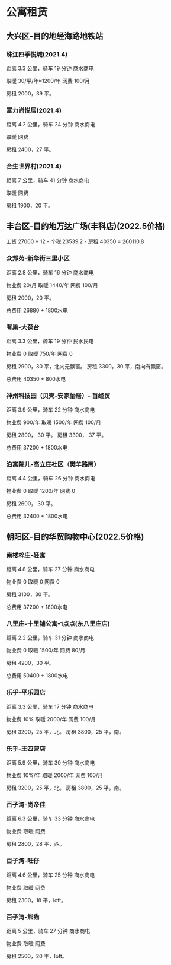 # 公寓租赁

## 大兴区-目的地经海路地铁站

### 珠江四季悦城(2021.4)

距离 3.3 公里，骑车 19 分钟
商水商电

取暖 30/平/年≈1200/年
网费 100/月

房租 2000，39 平。

### 富力尚悦居(2021.4)

距离 4.2 公里，骑车 24 分钟
商水商电

取暖
网费

房租 2400，27 平。

### 合生世界村(2021.4)

距离 7 公里，骑车 41 分钟
商水商电

取暖
网费

房租 1900，20 平。

## 丰台区-目的地万达广场(丰科店)(2022.5价格)

工资 27000 * 12 - 个税 23539.2 - 房租 40350 = 260110.8

### 众邦苑-新华街三里小区

距离 2.8 公里，骑车 16 分钟
商水商电

物业费 20/月
取暖 1440/年
网费 100/月

房租 2000，20 平。

总费用 26880 + 1800水电

<!-- 
<details>

<summary>新华国际中心-丰科路 性价比比不过有巢</summary>

## 新华国际中心-丰科路

距离 3.2 公里，骑车 18 分钟
商水商电

物业费 1800/年
取暖 0
网费 0

房租 3200，25 平

总费用 40200

</details> -->

### 有巢-大葆台

距离 3.3 公里，骑车 19 分钟
民水民电

物业费 0
取暖 750/年
网费 0

房租 2900，30 平，北向无飘窗。
房租 3300，30 平，南向有飘窗。

总费用 40350 + 800水电
<!-- 
<details>

<summary>神州科技园（贝壳-乐乎）房子太差，不考虑.</summary>

## 神州科技园（贝壳-乐乎）- 首经贸

距离 3.9 公里，骑车 22 分钟
商水商电

物业费 900/年
取暖 1600/年
网费 100/月

房租 2150， 15 平，无窗
房租 2450， 20 平，无窗
房租 2850， 28 平，有窗

</details> -->

### 神州科技园（贝壳-安家怡居）- 首经贸

距离 3.9 公里，骑车 22 分钟
商水商电

物业费 900/年
取暖 1500/年
网费 100/月

房租 2800， 30 平。
房租 3300， 37 平。

总费用 37200 + 1800水电

### 泊寓院儿-高立庄社区（樊羊路南）

距离 4.4 公里，骑车 26 分钟
商水商电

物业费 0
取暖 1200/年
网费 0

房租 2600， 30 平。

总费用 32400 + 1800水电

## 朝阳区-目的华贸购物中心(2022.5价格)

### 南楼梓庄-轻寓

距离 4.8 公里，骑车 27 分钟
商水商电

物业费 0
取暖 0
网费 0

房租 3100，30 平。

总费用 37200 + 1800水电

### 八里庄-十里铺公寓-1点点(东八里庄店)

距离 2.2 公里，骑车 31 分钟
商水商电

物业费 0
取暖 1500/年
网费 80/月

房租 4200，30 平。

总费用 50400 + 1800水电

### 乐乎-平乐园店

距离 3.3 公里，骑车 17 分钟
商水商电

物业费 10%
取暖 2000/年
网费 100/月

房租 3200，25 平，北。
房租 3800，25 平，南。

### 乐乎-王四营店

距离 5.9 公里，骑车 30 分钟
商水商电

物业费 10%/年
取暖 2000/年
网费 100/月

房租 3200，25 平，北。
房租 3800，25 平，南。

### 百子湾-尚帝佳

距离 6.3 公里，骑车 33 分钟
商水商电

物业费
取暖
网费

房租 2800，28 平，西。

### 百子湾-旺仔

距离 4.6 公里，骑车 25 分钟
商水商电

物业费
取暖
网费

房租 2300，18 平，loft。

### 百子湾-熊猫

距离 5 公里，骑车 27 分钟
商水商电

物业费
取暖
网费

房租 2500，20 平，loft。
